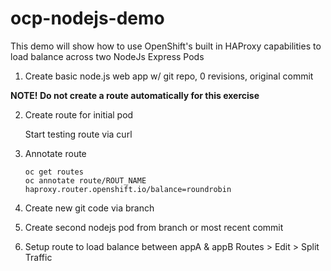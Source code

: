 # ocp-nodejs-demo
This demo will show how to use OpenShift's built in HAProxy capabilities to load balance across two NodeJs Express Pods

1. Create basic node.js web app w/ git repo, 0 revisions, original commit

  **NOTE! Do not create a route automatically for this exercise**

2. Create route for initial pod

	Start testing route via curl
3. Annotate route
	  ``` 
    oc get routes
    oc annotate route/ROUT_NAME haproxy.router.openshift.io/balance=roundrobin 
    ```
  
4. Create new git code via branch

5. Create second nodejs pod from branch or most recent commit

6. Setup route to load balance between appA & appB
	Routes > Edit > Split Traffic


